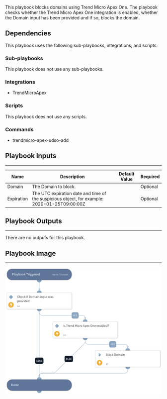 This playbook blocks domains using Trend Micro Apex One.
The playbook checks whether the Trend Micro Apex One integration is enabled, whether the Domain input has been provided and if so, blocks the domain.

## Dependencies

This playbook uses the following sub-playbooks, integrations, and scripts.

### Sub-playbooks

This playbook does not use any sub-playbooks.

### Integrations

* TrendMicroApex

### Scripts

This playbook does not use any scripts.

### Commands

* trendmicro-apex-udso-add

## Playbook Inputs

---

| **Name** | **Description** | **Default Value** | **Required** |
| --- | --- | --- | --- |
| Domain | The Domain to block. |  | Optional |
| Expiration | The UTC expiration date and time of the suspicious object, for example: 2020-01-25T09:00:00Z |  | Optional |

## Playbook Outputs

---
There are no outputs for this playbook.

## Playbook Image

---

![Block Domain - Trend Micro Apex One](../doc_files/Block_Domain_-_Trend_Micro_Apex_One.png)
